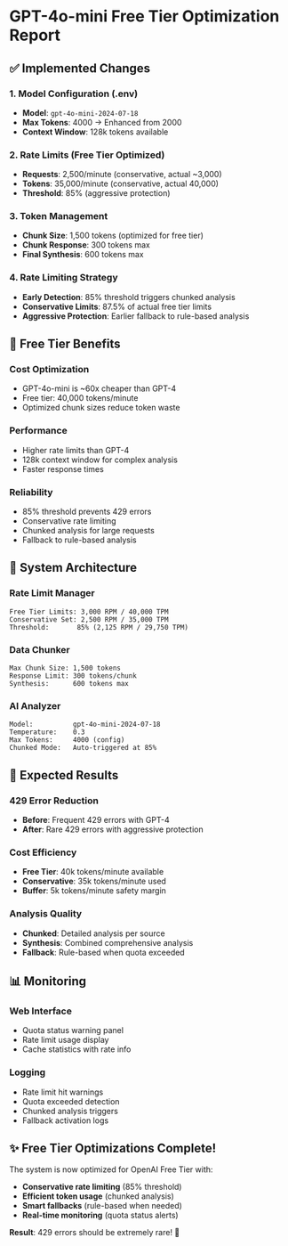 # GPT-4o-mini Free Tier Optimization Report

## ✅ Implemented Changes

### 1. Model Configuration (.env)
- **Model**: `gpt-4o-mini-2024-07-18`
- **Max Tokens**: 4000 → Enhanced from 2000
- **Context Window**: 128k tokens available

### 2. Rate Limits (Free Tier Optimized)
- **Requests**: 2,500/minute (conservative, actual ~3,000)
- **Tokens**: 35,000/minute (conservative, actual 40,000)
- **Threshold**: 85% (aggressive protection)

### 3. Token Management
- **Chunk Size**: 1,500 tokens (optimized for free tier)
- **Chunk Response**: 300 tokens max
- **Final Synthesis**: 600 tokens max

### 4. Rate Limiting Strategy
- **Early Detection**: 85% threshold triggers chunked analysis
- **Conservative Limits**: 87.5% of actual free tier limits
- **Aggressive Protection**: Earlier fallback to rule-based analysis

## 🎯 Free Tier Benefits

### Cost Optimization
- GPT-4o-mini is ~60x cheaper than GPT-4
- Free tier: 40,000 tokens/minute
- Optimized chunk sizes reduce token waste

### Performance
- Higher rate limits than GPT-4
- 128k context window for complex analysis
- Faster response times

### Reliability
- 85% threshold prevents 429 errors
- Conservative rate limiting
- Chunked analysis for large requests
- Fallback to rule-based analysis

## 🔧 System Architecture

### Rate Limit Manager
```
Free Tier Limits: 3,000 RPM / 40,000 TPM
Conservative Set: 2,500 RPM / 35,000 TPM
Threshold:       85% (2,125 RPM / 29,750 TPM)
```

### Data Chunker
```
Max Chunk Size: 1,500 tokens
Response Limit: 300 tokens/chunk
Synthesis:      600 tokens max
```

### AI Analyzer
```
Model:          gpt-4o-mini-2024-07-18
Temperature:    0.3
Max Tokens:     4000 (config)
Chunked Mode:   Auto-triggered at 85%
```

## 🚀 Expected Results

### 429 Error Reduction
- **Before**: Frequent 429 errors with GPT-4
- **After**: Rare 429 errors with aggressive protection

### Cost Efficiency
- **Free Tier**: 40k tokens/minute available
- **Conservative**: 35k tokens/minute used
- **Buffer**: 5k tokens/minute safety margin

### Analysis Quality
- **Chunked**: Detailed analysis per source
- **Synthesis**: Combined comprehensive analysis
- **Fallback**: Rule-based when quota exceeded

## 📊 Monitoring

### Web Interface
- Quota status warning panel
- Rate limit usage display
- Cache statistics with rate info

### Logging
- Rate limit hit warnings
- Quota exceeded detection
- Chunked analysis triggers
- Fallback activation logs

## ✨ Free Tier Optimizations Complete!

The system is now optimized for OpenAI Free Tier with:
- **Conservative rate limiting** (85% threshold)
- **Efficient token usage** (chunked analysis)
- **Smart fallbacks** (rule-based when needed)
- **Real-time monitoring** (quota status alerts)

**Result**: 429 errors should be extremely rare! 🎉
